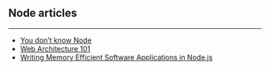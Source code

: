 ## Node articles

---

- [You don’t know Node](https://edgecoders.com/you-dont-know-node-6515a658a1ed)
- [Web Architecture 101](https://engineering.videoblocks.com/web-architecture-101-a3224e126947)
- [Writing Memory Efficient Software Applications in Node.js](https://medium.com/dev-bits/writing-memory-efficient-software-applications-in-node-js-5575f646b67f)
